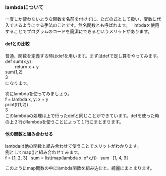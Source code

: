 ### lambdaについて
一度しか使わないような関数を名前を付けずに、ただの式として扱い、変数に代入できるようにする手法のことです。無名関数とも呼ばれます。  
lmbdaを使用することでプログラムのコードを簡潔にできるというメリットがあります。  
  
#### defとの比較  
普通、関数を定義する時はdefを用います。まずはdefで足し算をやってみます。  
def sum(x,y) :  
         return x + y  
sum(1,2)  
3  
になります。  
  
次にlambdaを使ってみましょう。  
f = lambda x, y: x + y  
print(f(1,2))  
3  
このlambdaの処理は上で行ったdefと同じことができています。defを使った時の上２行がlambdaを使うことによって１行にまとまります。  

#### 他の関数と組み合わせる
lambdaは他の関数と組み合わせて使うことでメリットがわかります。  
例としてmap()と組み合わせてみます。  
f = [1, 2, 3]  
sum = list(map(lambda x: x*x,f))  
sum  
[1, 4, 9]  

このようにmap関数の中にlambda関数を組み込むと、綺麗にまとまります。
